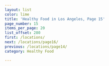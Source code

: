 ```yaml
---
layout: list
color: lime
title: 'Healthy Food in Los Angeles, Page 15'
page_number: 15
items_per_page: 20
list_offset: 280
first: /locations/
next: /locations/page16/
previous: /locations/page14/
category: Healthy Food

---
```

